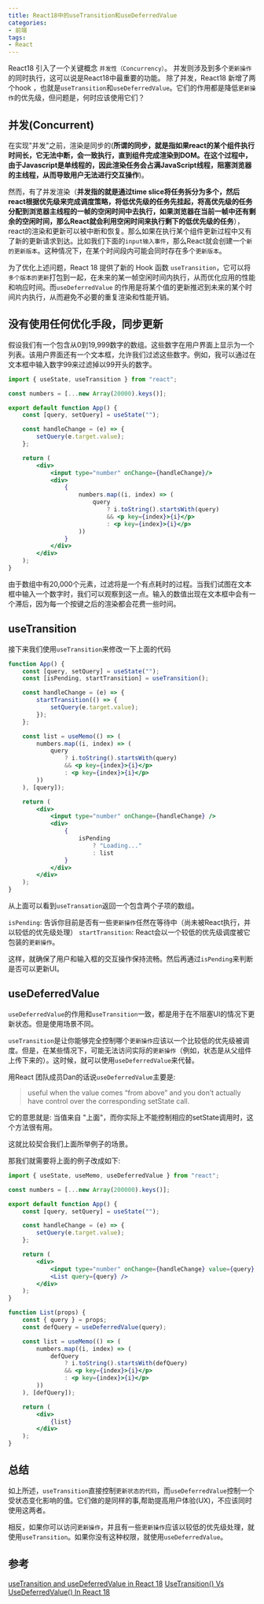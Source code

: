 ```yaml
---
title: React18中的useTransition和useDeferredValue
categories:
- 前端
tags:
- React
---
```


React18 引入了一个关键概念 `并发性（Concurrency）`。 并发则涉及到多个`更新操作`的同时执行，这可以说是React18中最重要的功能。
除了并发，React18 新增了两个hook ，也就是`useTransition`和`useDeferredValue`。它们的作用都是降低`更新操作`的优先级，但问题是，何时应该使用它们？


## 并发(Concurrent)
在实现"并发"之前，渲染是同步的(**所谓的同步，就是指如果react的某个组件执行时间长，它无法中断，会一致执行，直到组件完成渲染到DOM。在这个过程中，由于Javascript是单线程的，因此渲染任务会占满JavaScript线程，阻塞浏览器的主线程，从而导致用户无法进行交互操作**)。

然而，有了并发渲染（**并发指的就是通过time slice将任务拆分为多个，然后react根据优先级来完成调度策略，将低优先级的任务先挂起，将高优先级的任务分配到浏览器主线程的一帧的空闲时间中去执行，如果浏览器在当前一帧中还有剩余的空闲时间，那么React就会利用空闲时间来执行剩下的低优先级的任务**），react的渲染和更新可以被中断和恢复。那么如果在执行某个组件更新过程中又有了新的更新请求到达。比如我们下面的`input输入事件`，那么React就会创建一个`新的更新版本`。这种情况下，在某个时间段内可能会同时存在多个`更新版本`。

为了优化上述问题，React 18 提供了新的 Hook 函数 `useTransition`，它可以将`多个版本的更新`打包到一起，在未来的某一帧空闲时间内执行，从而优化应用的性能和响应时间。而`useDeferredValue` 的作用是将某个值的更新推迟到未来的某个时间片内执行，从而避免不必要的重复渲染和性能开销。

## 没有使用任何优化手段，同步更新
假设我们有一个包含从0到19,999数字的数组。这些数字在用户界面上显示为一个列表。该用户界面还有一个文本框，允许我们过滤这些数字。例如，我可以通过在文本框中输入数字99来过滤掉以99开头的数字。

```jsx
import { useState, useTransition } from "react";

const numbers = [...new Array(20000).keys()];

export default function App() {
    const [query, setQuery] = useState("");

    const handleChange = (e) => {
        setQuery(e.target.value);
    };

    return (
        <div>
            <input type="number" onChange={handleChange}/>
            <div>
                {
                    numbers.map((i, index) => (
                        query
                            ? i.toString().startsWith(query)
                            && <p key={index}>{i}</p>
                            : <p key={index}>{i}</p>
                    ))
                }
            </div>
        </div>
    );
}
```


由于数组中有20,000个元素，过滤将是一个有点耗时的过程。当我们试图在文本框中输入一个数字时，我们可以观察到这一点。输入的数值出现在文本框中会有一个滞后，因为每一个按键之后的渲染都会花费一些时间。


## useTransition

接下来我们使用`useTransition`来修改一下上面的代码

```jsx
function App() {
    const [query, setQuery] = useState("");
    const [isPending, startTransition] = useTransition();

    const handleChange = (e) => {
        startTransition(() => {
            setQuery(e.target.value);
        });
    };

    const list = useMemo(() => (
        numbers.map((i, index) => (
            query
                ? i.toString().startsWith(query)
                && <p key={index}>{i}</p>
                : <p key={index}>{i}</p>
        ))
    ), [query]);

    return (
        <div>
            <input type="number" onChange={handleChange} />
            <div>
                {
                    isPending
                        ? "Loading..."
                        : list
                }
            </div>
        </div>
    );
}
```

从上面可以看到`useTransation`返回一个包含两个子项的数组。

`isPending`: 告诉你目前是否有一些`更新操作`任然在等待中（尚未被React执行，并以较低的优先级处理）
`startTransition`: React会以一个较低的优先级调度被它包装的`更新操作`。

这样，就确保了用户和输入框的交互操作保持流畅。然后再通过`isPending`来判断是否可以更新UI。


## useDeferredValue

`useDeferredValue`的作用和`useTransition`一致，都是用于在不阻塞UI的情况下更新状态。但是使用场景不同。


`useTransition`是让你能够完全控制哪个`更新操作`应该以一个比较低的优先级被调度。但是，在某些情况下，可能无法访问实际的`更新操作`（例如，状态是从父组件上传下来的）。这时候，就可以使用`useDeferredValue`来代替。

用React 团队成员Dan的话说`useDeferredValue`主要是:

> useful when the value comes “from above” and you don’t actually have control over the corresponding setState call.

它的意思就是: 当值来自 "上面"，而你实际上不能控制相应的setState调用时，这个方法很有用。

这就比较契合我们上面所举例子的场景。

那我们就需要将上面的例子改成如下:
```jsx
import { useState, useMemo, useDeferredValue } from "react";

const numbers = [...new Array(200000).keys()];

export default function App() {
    const [query, setQuery] = useState("");

    const handleChange = (e) => {
        setQuery(e.target.value);
    };

    return (
        <div>
            <input type="number" onChange={handleChange} value={query} />
            <List query={query} />
        </div>
    );
}

function List(props) {
    const { query } = props;
    const defQuery = useDeferredValue(query);

    const list = useMemo(() => (
        numbers.map((i, index) => (
            defQuery
                ? i.toString().startsWith(defQuery)
                && <p key={index}>{i}</p>
                : <p key={index}>{i}</p>
        ))
    ), [defQuery]);

    return (
        <div>
            {list}
        </div>
    );
}
```

## 总结

如上所述，`useTransition`直接控制`更新状态的代码`，而`useDeferredValue`控制一个受状态变化影响的值。它们做的是同样的事,帮助提高用户体验(UX)，不应该同时使用这两者。

相反，如果你可以访问`更新操作`，并且有一些`更新操作`应该以较低的优先级处理，就使用`useTransition`。如果你没有这种权限，就使用`useDeferredValue`。


## 参考

[useTransition and useDeferredValue in React 18](https://blog.bitsrc.io/usetransition-and-usedeferredvalue-in-react-18-5d8a09f8c3a7)
[UseTransition() Vs UseDeferredValue() In React 18](https://blog.openreplay.com/usetransition-vs-usedeferredvalue-in-react-18/)

